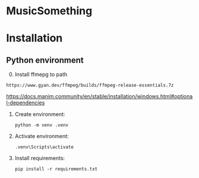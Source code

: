 # MusicSomething

# Installation

## Python environment

0. Install ffmepg to path
```
https://www.gyan.dev/ffmpeg/builds/ffmpeg-release-essentials.7z
```
https://docs.manim.community/en/stable/installation/windows.html#optional-dependencies

1. Create environment:
    ```
    python -m venv .venv
    ```

2. Activate environment:
    ```
    .venv\Scripts\activate
    ```

3. Install requirements:
    ```
    pip install -r requirements.txt
    ```